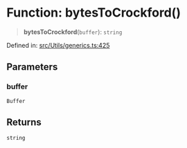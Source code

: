 # Function: bytesToCrockford()

> **bytesToCrockford**(`buffer`): `string`

Defined in: [src/Utils/generics.ts:425](https://github.com/Fokusdotid/bail/blob/82f46c566476ac566bfd781dede14412fcdfb787/src/Utils/generics.ts#L425)

## Parameters

### buffer

`Buffer`

## Returns

`string`
